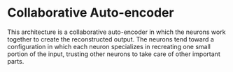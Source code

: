 # Collaborative Auto-encoder

This architecture is a collaborative auto-encoder in which the neurons work together to create
the reconstructed output.  The neurons tend toward a configuration in which each neuron specializes
in recreating one small portion of the input, trusting other neurons to take care of other important 
parts.